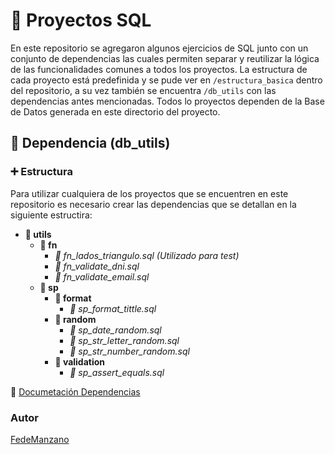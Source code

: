 # :red_circle: Proyectos SQL

En este repositorio se agregaron algunos ejercicios de SQL junto con un conjunto de dependencias las cuales permiten separar y reutilizar la lógica de las funcionalidades comunes a todos los proyectos.
La estructura de cada proyecto está predefinida y se pude ver en ```/estructura_basica``` dentro  del repositorio, a su vez también se encuentra ```/db_utils``` con las dependencias antes mencionadas. Todos lo proyectos dependen de la Base de Datos generada en este directorio del proyecto.

## :wrench: Dependencia (db_utils)

### :heavy_plus_sign: Estructura

Para utilizar cualquiera de los proyectos que se encuentren en este repositorio es necesario crear las dependencias que se detallan en la siguiente estructira:

- <b>:file_folder: utils</b>
    * <b>:open_file_folder: fn</b>
        * <i>:page_facing_up: fn_lados_triangulo.sql (Utilizado para test)</i>
        * <i>:page_facing_up: fn_validate_dni.sql</i>
        * <i>:page_facing_up: fn_validate_email.sql</i>
     * <b>:open_file_folder: sp</b>
        * <b>:open_file_folder: format</b>
            * <i>:page_facing_up: sp_format_tittle.sql</i>
        * <b>:open_file_folder: random</b>
            * <i>:page_facing_up: sp_date_random.sql</i>
            * <i>:page_facing_up: sp_str_letter_random.sql</i>
            * <i>:page_facing_up: sp_str_number_random.sql</i>
        * <b>:open_file_folder: validation</b>
            * <i>:page_facing_up: sp_assert_equals.sql</i>

:green_book: [Documetación Dependencias](utils/README.md)

### Autor
[FedeManzano](https://github.com/FedeManzano)

